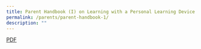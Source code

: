 ```yaml
---
title: Parent Handbook (I) on Learning with a Personal Learning Device
permalink: /parents/parent-handbook-1/
description: ""
---
```


[PDF](/files/Parent%20Handbook%20I%20on%20Learning%20with%20a%20Personal%20Learning%20Device.pdf)
